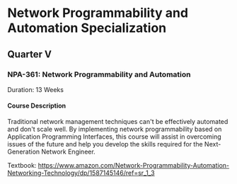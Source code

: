 # Network Programmability and Automation Specialization

## Quarter V

### NPA-361: Network Programmability and Automation

Duration: 13 Weeks

#### Course Description 

Traditional network management techniques can't be effectively automated and don't scale well. By implementing network programmability based on Application Programming Interfaces, this course will assist in overcoming issues of the future and help you develop the skills required for the Next-Generation Network Engineer.

Textbook: 
https://www.amazon.com/Network-Programmability-Automation-Networking-Technology/dp/1587145146/ref=sr_1_3  
